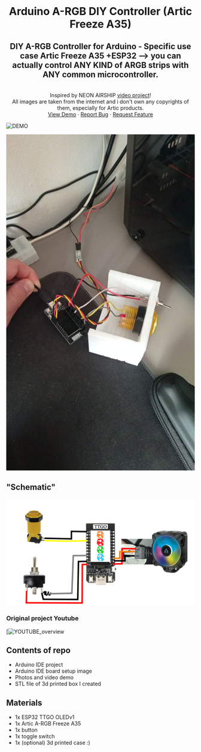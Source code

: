 <!-- PROJECT LOGO -->
<br />
<div align="center">

<h1 align="center">Arduino A-RGB DIY Controller (Artic Freeze A35)</h1>

  <p align="center">
    <h2>DIY A-RGB Controller for Arduino - Specific use case Artic Freeze A35 +ESP32 --> you can actually control ANY KIND of ARGB strips with ANY common microcontroller. </h2>
    <br /> Inspired by NEON AIRSHIP <a href="https://www.youtube.com/watch?v=HJnjesdXlAA">video project</a>!
    <br />
    All images are taken from the internet and i don't own any copyrights of them, especially for Artic products.
    <br />
    <!-- <a href="https://github.com/github_username/repo_name"><strong>Explore the docs »</strong></a> -->
    <a href="https://github.com/simoneScaravati/argb_arduino_controller/blob/main/resources/live_demo.gif">View Demo</a>
    ·
    <a href="https://github.com/simoneScaravati/argb_arduino_controller/issues">Report Bug</a>
    ·
    <a href="https://github.com/simoneScaravati/argb_arduino_controller/issues">Request Feature</a>
  </p>
</div>


![DEMO](https://github.com/simoneScaravati/argb_arduino_controller/blob/main/resources/live_demo.gif)

![BOX](https://github.com/simoneScaravati/argb_arduino_controller/blob/main/resources/cables_management.jpg)


## "Schematic"

![Schematic](https://github.com/simoneScaravati/argb_arduino_controller/blob/main/Scheme_argb_articFreeezeA35_esp32.png)

### Original project Youtube

[![YOUTUBE_overview](https://www.youtube.com/watch?v=HJnjesdXlAA)

## Contents of repo
- Arduino IDE project
- Arduino IDE board setup image
- Photos and video demo
- STL file of 3d printed box I created

## Materials

- 1x ESP32 TTGO OLEDv1
- 1x Artic A-RGB Freeze A35
- 1x button
- 1x toggle switch
- 1x (optional) 3d printed case :)

